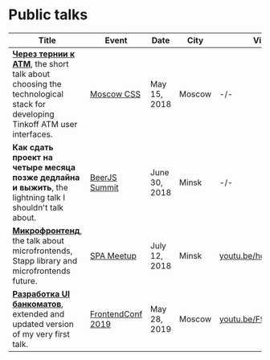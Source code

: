 # Public talks

| Title | Event | Date | City | Video  |
| ------------ | ------------ | ------------ | ------------ | ------------ |
|  **[Через тернии к АТМ](https://dmitry-korolev.github.io/talks/atmui/?showNotes=true#/)**, the short talk about choosing the technological stack for developing Tinkoff ATM user interfaces. | [Moscow CSS](https://moscowcss.timepad.ru/event/699186/) | May 15, 2018 | Moscow | -/- |
|  **Как сдать проект на четыре месяца позже дедлайна и выжить**, the lightning talk I shouldn't talk about. | [BeerJS Summit](https://events.dev.by/spa-meetup-minsk-12-iyulya) | June 30, 2018 | Minsk | -/- |
|  **[Микрофронтенд](https://dmitry-korolev.github.io/talks/microfrontend/?showNotes=true#/)**, the talk about microfrontends, Stapp library and microfrontends future.| [SPA Meetup](https://events.dev.by/spa-meetup-minsk-12-iyulya) | July 12, 2018 | Minsk | [youtu.be/hdc67fVJoAM](https://youtu.be/hdc67fVJoAM?t=1660) |
|  **[Разработка UI банкоматов](https://dmitry-korolev.github.io/talks/atm-frontconf-2019/?showNotes=true)**, extended and updated version of my very first talk. | [FrontendConf 2019](https://frontendconf.ru/moscow-rit/2019/abstracts/5107) | May 28, 2019 | Moscow | [youtu.be/F9klrfzXHXY](https://youtu.be/F9klrfzXHXY) |
